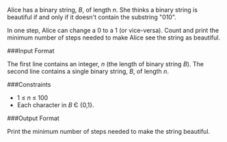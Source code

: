 Alice has a binary string, *B*, of length *n*. She thinks a binary string is beautiful if and only if it doesn't contain the substring "010".

In one step, Alice can change a 0 to a 1 (or vice-versa). Count and print the minimum number of steps needed to make Alice see the string as beautiful.

###Input Format

The first line contains an integer, *n* (the length of binary string *B*). 
The second line contains a single binary string, *B*, of length *n*.

###Constraints

* 1 ≤ *n* ≤ 100
* Each character in *B* Є {0,1}.

###Output Format

Print the minimum number of steps needed to make the string beautiful.
